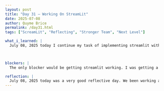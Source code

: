 ```yaml
---
layout: post
title: "Day 31 – Working On StreamLit"
date: 2025-07-08
author: Quyme Brice
permalink: /day31.html
tags: ["ScreamLit", "Reflecting", "Stronger Team", "Next Level"]

what_i_learned: |
  July 08, 2025 today I continue my task of implementing streamlit with our project. I have able to get a test dashboard working. It took some time, but working out a few errors was able to get it working. We are very close to having a full system, that will be easy to use and user friendly. I also try running our new and more efficient code. This code takes a lot of time to run. We are trying to get the model at 90%. The more accurate the model is the more we can rely on it. The prediction model we have is thankfully almost ready for real-world use. 

  

blockers: |
  The only blocker would be getting streamlit working. I was getting a good amount of errors to get it working properly. First I tried running our code on GitHub, so I can connect the GitHub directly to streamlit. Doing this I had to have the .csv file on google drive because the file may be too large for GitHub. So the file was on google drive, but for some reason it would not read on streamlit. We came to the conclusion that it just a limitation to large file being read through websites. Next option was running it directly from the IDE, which worked but based on my code streamlit didn't know what to display. Last step taken was changing the code to be fully operatioal with screenlit.

reflection: |
  July 08, 2025 today was a very good reflective day. We been working at our best to make this project the best as possible. It takes a lot of beleif in ourselves to push to that next level. I'm glad we are able to innovate into futher steps to take this project beyond. Our group will have a lot of great things to show for the final presentaion. We already put a lot of work into this and came up with great result. I feel like these are great things to reflect on.
---
```

